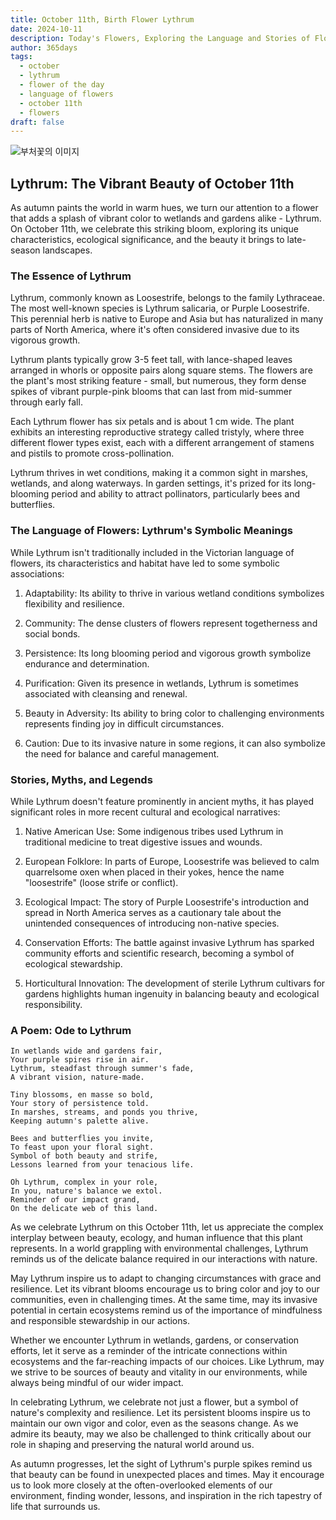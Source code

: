 ```yaml
---
title: October 11th, Birth Flower Lythrum
date: 2024-10-11
description: Today's Flowers, Exploring the Language and Stories of Flowers Lythrum
author: 365days
tags:
  - october
  - lythrum
  - flower of the day
  - language of flowers
  - october 11th
  - flowers
draft: false
---
```


![부처꽃의 이미지](https://cdn.pixabay.com/photo/2019/07/15/12/11/ordinary-loosestrife-4339197_1280.jpg#center)

## Lythrum: The Vibrant Beauty of October 11th

As autumn paints the world in warm hues, we turn our attention to a flower that adds a splash of vibrant color to wetlands and gardens alike - Lythrum. On October 11th, we celebrate this striking bloom, exploring its unique characteristics, ecological significance, and the beauty it brings to late-season landscapes.

### The Essence of Lythrum

Lythrum, commonly known as Loosestrife, belongs to the family Lythraceae. The most well-known species is Lythrum salicaria, or Purple Loosestrife. This perennial herb is native to Europe and Asia but has naturalized in many parts of North America, where it's often considered invasive due to its vigorous growth.

Lythrum plants typically grow 3-5 feet tall, with lance-shaped leaves arranged in whorls or opposite pairs along square stems. The flowers are the plant's most striking feature - small, but numerous, they form dense spikes of vibrant purple-pink blooms that can last from mid-summer through early fall.

Each Lythrum flower has six petals and is about 1 cm wide. The plant exhibits an interesting reproductive strategy called tristyly, where three different flower types exist, each with a different arrangement of stamens and pistils to promote cross-pollination.

Lythrum thrives in wet conditions, making it a common sight in marshes, wetlands, and along waterways. In garden settings, it's prized for its long-blooming period and ability to attract pollinators, particularly bees and butterflies.

### The Language of Flowers: Lythrum's Symbolic Meanings

While Lythrum isn't traditionally included in the Victorian language of flowers, its characteristics and habitat have led to some symbolic associations:

1. Adaptability: Its ability to thrive in various wetland conditions symbolizes flexibility and resilience.

2. Community: The dense clusters of flowers represent togetherness and social bonds.

3. Persistence: Its long blooming period and vigorous growth symbolize endurance and determination.

4. Purification: Given its presence in wetlands, Lythrum is sometimes associated with cleansing and renewal.

5. Beauty in Adversity: Its ability to bring color to challenging environments represents finding joy in difficult circumstances.

6. Caution: Due to its invasive nature in some regions, it can also symbolize the need for balance and careful management.

### Stories, Myths, and Legends

While Lythrum doesn't feature prominently in ancient myths, it has played significant roles in more recent cultural and ecological narratives:

1. Native American Use: Some indigenous tribes used Lythrum in traditional medicine to treat digestive issues and wounds.

2. European Folklore: In parts of Europe, Loosestrife was believed to calm quarrelsome oxen when placed in their yokes, hence the name "loosestrife" (loose strife or conflict).

3. Ecological Impact: The story of Purple Loosestrife's introduction and spread in North America serves as a cautionary tale about the unintended consequences of introducing non-native species.

4. Conservation Efforts: The battle against invasive Lythrum has sparked community efforts and scientific research, becoming a symbol of ecological stewardship.

5. Horticultural Innovation: The development of sterile Lythrum cultivars for gardens highlights human ingenuity in balancing beauty and ecological responsibility.

### A Poem: Ode to Lythrum

	In wetlands wide and gardens fair,
	Your purple spires rise in air.
	Lythrum, steadfast through summer's fade,
	A vibrant vision, nature-made.
	
	Tiny blossoms, en masse so bold,
	Your story of persistence told.
	In marshes, streams, and ponds you thrive,
	Keeping autumn's palette alive.
	
	Bees and butterflies you invite,
	To feast upon your floral sight.
	Symbol of both beauty and strife,
	Lessons learned from your tenacious life.
	
	Oh Lythrum, complex in your role,
	In you, nature's balance we extol.
	Reminder of our impact grand,
	On the delicate web of this land.

As we celebrate Lythrum on this October 11th, let us appreciate the complex interplay between beauty, ecology, and human influence that this plant represents. In a world grappling with environmental challenges, Lythrum reminds us of the delicate balance required in our interactions with nature.

May Lythrum inspire us to adapt to changing circumstances with grace and resilience. Let its vibrant blooms encourage us to bring color and joy to our communities, even in challenging times. At the same time, may its invasive potential in certain ecosystems remind us of the importance of mindfulness and responsible stewardship in our actions.

Whether we encounter Lythrum in wetlands, gardens, or conservation efforts, let it serve as a reminder of the intricate connections within ecosystems and the far-reaching impacts of our choices. Like Lythrum, may we strive to be sources of beauty and vitality in our environments, while always being mindful of our wider impact.

In celebrating Lythrum, we celebrate not just a flower, but a symbol of nature's complexity and resilience. Let its persistent blooms inspire us to maintain our own vigor and color, even as the seasons change. As we admire its beauty, may we also be challenged to think critically about our role in shaping and preserving the natural world around us.

As autumn progresses, let the sight of Lythrum's purple spikes remind us that beauty can be found in unexpected places and times. May it encourage us to look more closely at the often-overlooked elements of our environment, finding wonder, lessons, and inspiration in the rich tapestry of life that surrounds us.